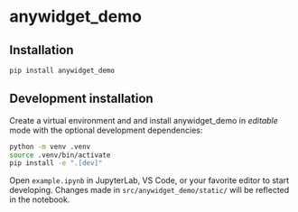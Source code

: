 # anywidget_demo

## Installation

```sh
pip install anywidget_demo
```

## Development installation

Create a virtual environment and and install anywidget_demo in *editable* mode with the
optional development dependencies:

```sh
python -m venv .venv
source .venv/bin/activate
pip install -e ".[dev]"
```

Open `example.ipynb` in JupyterLab, VS Code, or your favorite editor
to start developing. Changes made in `src/anywidget_demo/static/` will be reflected
in the notebook.
